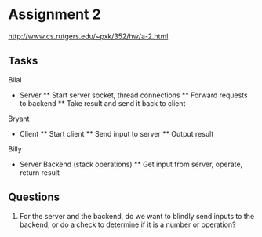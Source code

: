 Assignment 2
================

http://www.cs.rutgers.edu/~pxk/352/hw/a-2.html

Tasks
--------
Bilal
* Server
** Start server socket, thread connections
** Forward requests to backend
** Take result and send it back to client

Bryant
* Client
** Start client
** Send input to server
** Output result

Billy
* Server Backend (stack operations)
** Get input from server, operate, return result


Questions
-----------
1. For the server and the backend, do we want to blindly send inputs to the backend, or do a check to determine if it is a number or operation?


